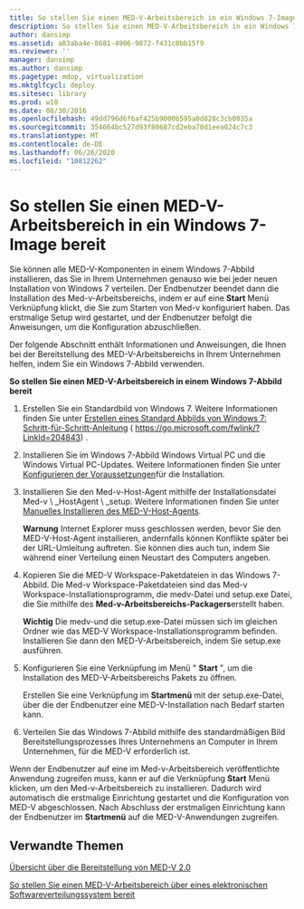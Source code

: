 ```yaml
---
title: So stellen Sie einen MED-V-Arbeitsbereich in ein Windows 7-Image bereit
description: So stellen Sie einen MED-V-Arbeitsbereich in ein Windows 7-Image bereit
author: dansimp
ms.assetid: a83aba4e-8681-4906-9872-f431c0bb15f9
ms.reviewer: ''
manager: dansimp
ms.author: dansimp
ms.pagetype: mdop, virtualization
ms.mktglfcycl: deploy
ms.sitesec: library
ms.prod: w10
ms.date: 08/30/2016
ms.openlocfilehash: 49dd796d6f6af425b9000b595a0d828c3cb0035a
ms.sourcegitcommit: 354664bc527d93f80687cd2eba70d1eea024c7c3
ms.translationtype: MT
ms.contentlocale: de-DE
ms.lasthandoff: 06/26/2020
ms.locfileid: "10812262"
---
```

# So stellen Sie einen MED-V-Arbeitsbereich in ein Windows 7-Image bereit


Sie können alle MED-V-Komponenten in einem Windows 7-Abbild installieren, das Sie in Ihrem Unternehmen genauso wie bei jeder neuen Installation von Windows 7 verteilen. Der Endbenutzer beendet dann die Installation des Med-v-Arbeitsbereichs, indem er auf eine **Start** Menü Verknüpfung klickt, die Sie zum Starten von Med-v konfiguriert haben. Das erstmalige Setup wird gestartet, und der Endbenutzer befolgt die Anweisungen, um die Konfiguration abzuschließen.

Der folgende Abschnitt enthält Informationen und Anweisungen, die Ihnen bei der Bereitstellung des MED-V-Arbeitsbereichs in Ihrem Unternehmen helfen, indem Sie ein Windows 7-Abbild verwenden.

**So stellen Sie einen MED-V-Arbeitsbereich in einem Windows 7-Abbild bereit**

1.  Erstellen Sie ein Standardbild von Windows 7. Weitere Informationen finden Sie unter [Erstellen eines Standard Abbilds von Windows 7: Schritt-für-Schritt-Anleitung](https://go.microsoft.com/fwlink/?LinkId=204843) ( https://go.microsoft.com/fwlink/?LinkId=204843) .

2.  Installieren Sie im Windows 7-Abbild Windows Virtual PC und die Windows Virtual PC-Updates. Weitere Informationen finden Sie unter [Konfigurieren der Voraussetzungen](configure-installation-prerequisites.md)für die Installation.

3.  Installieren Sie den Med-v-Host-Agent mithilfe der Installationsdatei Med-v \ _HostAgent \ _setup. Weitere Informationen finden Sie unter [Manuelles Installieren des MED-V-Host-Agents](how-to-manually-install-the-med-v-host-agent.md).

    **Warnung**  Internet Explorer muss geschlossen werden, bevor Sie den MED-V-Host-Agent installieren, andernfalls können Konflikte später bei der URL-Umleitung auftreten. Sie können dies auch tun, indem Sie während einer Verteilung einen Neustart des Computers angeben.

     

4.  Kopieren Sie die MED-V Workspace-Paketdateien in das Windows 7-Abbild. Die Med-v Workspace-Paketdateien sind das Med-v Workspace-Installationsprogramm, die medv-Datei und setup.exe Datei, die Sie mithilfe des **Med-v-Arbeitsbereichs-Packagers**erstellt haben.

    **Wichtig**  Die medv-und die setup.exe-Datei müssen sich im gleichen Ordner wie das MED-V Workspace-Installationsprogramm befinden. Installieren Sie dann den MED-V-Arbeitsbereich, indem Sie setup.exe ausführen.

     

5.  Konfigurieren Sie eine Verknüpfung im Menü " **Start** ", um die Installation des MED-V-Arbeitsbereichs Pakets zu öffnen.

    Erstellen Sie eine Verknüpfung im **Startmenü** mit der setup.exe-Datei, über die der Endbenutzer eine MED-V-Installation nach Bedarf starten kann.

6.  Verteilen Sie das Windows 7-Abbild mithilfe des standardmäßigen Bild Bereitstellungsprozesses Ihres Unternehmens an Computer in Ihrem Unternehmen, für die MED-V erforderlich ist.

Wenn der Endbenutzer auf eine im Med-v-Arbeitsbereich veröffentlichte Anwendung zugreifen muss, kann er auf die Verknüpfung **Start** Menü klicken, um den Med-v-Arbeitsbereich zu installieren. Dadurch wird automatisch die erstmalige Einrichtung gestartet und die Konfiguration von MED-V abgeschlossen. Nach Abschluss der erstmaligen Einrichtung kann der Endbenutzer im **Startmenü** auf die MED-V-Anwendungen zugreifen.

## Verwandte Themen


[Übersicht über die Bereitstellung von MED-V 2.0](med-v-20-deployment-overview.md)

[So stellen Sie einen MED-V-Arbeitsbereich über eines elektronischen Softwareverteilungssystem bereit](how-to-deploy-a-med-v-workspace-through-an-electronic-software-distribution-system.md)

 

 





